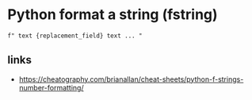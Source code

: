# Python format a string (fstring)

`f" text {replacement_field} text ... "`

## links
- https://cheatography.com/brianallan/cheat-sheets/python-f-strings-number-formatting/
